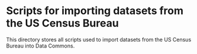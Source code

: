 # Scripts for importing datasets from the US Census Bureau

This directory stores all scripts used to import datasets from the
US Census Bureau into Data Commons.
